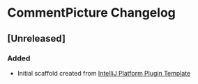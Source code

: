 <!-- Keep a Changelog guide -> https://keepachangelog.com -->

# CommentPicture Changelog

## [Unreleased]
### Added
- Initial scaffold created from [IntelliJ Platform Plugin Template](https://github.com/JetBrains/intellij-platform-plugin-template)

